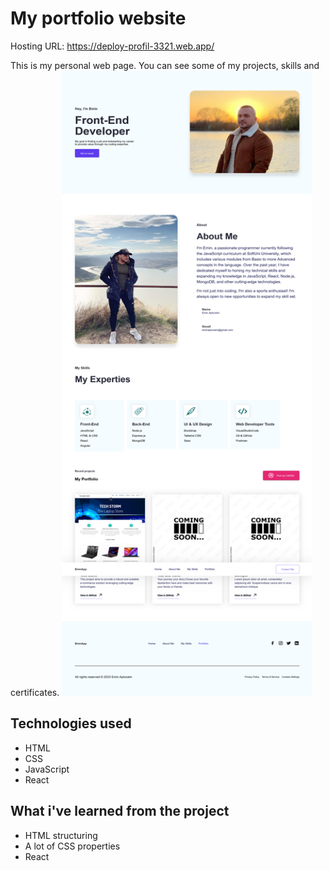 # My portfolio website

Hosting URL: https://deploy-profil-3321.web.app/

This is my personal web page. You can see some of my projects, skills and certificates.
<img src="/public/img/personal-portfolio.png" alt="Project Logo" width="400" height="1000">

## Technologies used

- HTML
- CSS
- JavaScript
- React

## What i've learned from the project

- HTML structuring
- A lot of CSS properties
- React
